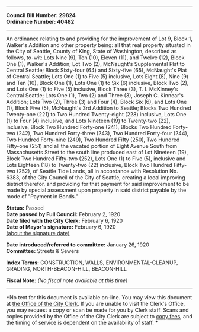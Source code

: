 * * * * *  
  
**Council Bill Number: [](#h0)[](#h2)29824**   
**Ordinance Number: 40482**  
  
* * * * *  
  
An ordinance relating to and providing for the improvement of Lot 9, Block 1, Walker's Addition and other property being: all that real property situated in the City of Seattle, County of King, State of Washington, described as follows, to-wit: Lots Nine (9), Ten (10), Eleven (11), and Twelve (12), Block One (1), Walker's Addition; Lot Two (2), McNaught's Supplemental Plat to Central Seattle; Block Sixty-four (64) and Sixty-five (65), McNaught's Plat of Central Seattle; Lots One (1) to Five (5) inclusive, Lots Eight (8), Nine (9) and Ten (10), Block One (1), Lots One (1) to Six (6) inclusive, Block Two (2), and Lots One (1) to Five (5) inclusive, Block Three (3), T. I. McKinney's Central Seattle; Lots One (1), Two (2) and Three (3), Joseph C. Kinnear's Addition; Lots Two (2), Three (3) and Four (4), Block Six (6), and Lots One (1), Block Five (5), McNaught's 3rd Addition to Seattle; Blocks Two Hundred Twenty-one (221) to Two Hundred Twenty-eight (228) inclusive, Lots One (1) to Four (4) inclusive, and Lots Nineteen (19) to Twenty-two (22), inclusive, Block Two Hundred Forty-one (241), Blocks Two Hundred Forty-two (242), Two Hundred Forty-three (243), Two Hundred Forty-four (244), Two Hundred Forty-nine (249), Two Hundred Fifty (250), Two Hundred Fifty-one (251) and all the vacated portion of Eight Avenue South from Massachusetts Street to the south line produced east of Lot Nineteen (19), Block Two Hundred Fifty-two (252), Lots One (1) to Five (5), inclusive and Lots Eighteen (18) to Twenty-two (22) inclusive, Block Two Hundred Fifty-two (252), of Seattle Tide Lands, all in accordance with Resolution No. 6383, of the City Council of the City of Seattle, creating a local improving district therefor, and providing for that payment for said improvement to be made by special assessment upon property in said district payable by the mode of "Payment in Bonds."  
  
**Status:** Passed   
**Date passed by Full Council:** February 2, 1920   
**Date filed with the City Clerk:** February 6, 1920   
**Date of Mayor's signature:** February 6, 1920   
[(about the signature date)](/~public/approvaldate.htm)   
  
  
**Date introduced/referred to committee:** January 26, 1920   
**Committee:** Streets & Sewers   
  
**Index Terms:** CONSTRUCTION, WALLS, ENVIRONMENTAL-CLEANUP, GRADING, NORTH-BEACON-HILL, BEACON-HILL  
  
**Fiscal Note:** *(No fiscal note available at this time)*  
  
* * * * *  
  
*No text for this document is available on-line. You may view this document at [the Office of the City Clerk](http://www.seattle.gov/leg/clerk/contactUs.htm). If you are unable to visit the Clerk's Office, you may request a copy or scan be made for you by Clerk staff. Scans and copies provided by the Office of the City Clerk are subject to [copy fees](http://clerk.seattle.gov/~public/clerkfees.htm), and the timing of service is dependent on the availability of staff. *  
  
  
